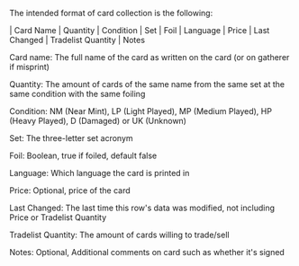 The intended format of card collection is the following:

| Card Name | Quantity | Condition | Set | Foil | Language | Price | Last Changed | Tradelist Quantity | Notes

Card name: The full name of the card as written on the card (or on gatherer if misprint)

Quantity: The amount of cards of the same name from the same set at the same condition with the same foiling

Condition: NM (Near Mint), LP (Light Played), MP (Medium Played), HP (Heavy Played), D (Damaged) or UK (Unknown)

Set: The three-letter set acronym

Foil: Boolean, true if foiled, default false

Language: Which language the card is printed in

Price: Optional, price of the card

Last Changed: The last time this row's data was modified, not including Price or Tradelist Quantity

Tradelist Quantity: The amount of cards willing to trade/sell

Notes: Optional, Additional comments on card such as whether it's signed